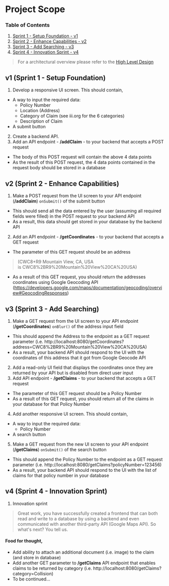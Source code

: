 # Project Scope

### Table of Contents
1. [Sprint 1 - Setup Foundation - v1](#v1-sprint-1---setup-foundation)
2. [Sprint 2 - Enhance Capabilities - v2](#v2-sprint-2---enhance-capabilities)
3. [Sprint 3 - Add Searching - v3](#v3-sprint-3---add-searching)
4. [Sprint 4 - Innovation Sprint - v4](#v4-sprint-4---innovation-sprint)

> For a architectural overview please refer to the [High Level Design](https://github.thehartford.com/ab87906/ccsu-senior-project-fall-2020/wiki/High-Level-Design)

## v1 (Sprint 1 - Setup Foundation)
1. Develop a responsive UI screen. This should contain,
- A way to input the required data:
  - Policy Number
  - Location (Address)
  - Category of Claim (see iii.org for the 6 categories)
  - Description of Claim
- A submit button
2. Create a backend API.
3. Add an API endpoint - **/addClaim** - to your backend that accepts a POST request
- The body of this POST request will contain the above 4 data points
- As the result of this POST request, the 4 data points contained in the request body should be stored in a database

## v2 (Sprint 2 - Enhance Capabilities)
1. Make a POST request from the UI screen to your API endpoint (**/addClaim**) ```onSubmit()``` of the submit button
- This should send all the data entered by the user (assuming all required fields were filled) in the POST request to your backend API
- As a result, this data should get stored in your database by the backend API
2. Add an API endpoint - **/getCoordinates** - to your backend that accepts a GET request
- The parameter of this GET request should be an address  
>(CWC8+R9 Mountain View, CA, USA is CWC8%2BR9%20Mountain%20View%20CA%20USA)
- As a result of this GET request, you should return the addresses coordinates using Google Geocoding API (https://developers.google.com/maps/documentation/geocoding/overview#GeocodingResponses)

## v3 (Sprint 3 - Add Searching)
1. Make a GET request from the UI screen to your API endpoint (**/getCoordinates**) ```onBlur()``` of the address input field
- This should append the Address to the endpoint as a GET request parameter (i.e. http://localhost:8080/getCoordinates?address=CWC8%2BR9%20Mountain%20View%20CA%20USA)
- As a result, your backend API should respond to the UI with the coordinates of this address that it got from Google Geocode API
2. Add a read-only UI field that displays the coordinates once they are returned by your API but is disabled from direct user input
3. Add API endpoint - **/getClaims** - to your backend that accepts a GET request
- The parameter of this GET request should be a Policy Number
- As a result of this GET request, you should return all of the claims in your database for that Policy Number
4. Add another responsive UI screen. This should contain,
- A way to input the required data:
  - Policy Number
- A search button
5. Make a GET request from the new UI screen to your API endpoint (**/getClaims**) ```onSubmit()``` of the search button
- This should append the Policy Number to the endpoint as a GET request parameter (i.e. http://localhost:8080/getClaims?policyNumber=123456)
- As a result, your backend API should respond to the UI with the list of claims for that policy number in your database

## v4 (Sprint 4 - Innovation Sprint)
1. Innovation sprint
> Great work, you have successfully created a frontend that can both read and write to a database by using a backend and even communicated with another third-party API (Google Maps API). So what's next? You tell us.  

#### Food for thought,
- Add ability to attach an additional document (i.e. image) to the claim (and store in database)
- Add another GET parameter to **/getClaims** API endpoint that enables claims to be returned by category (i.e. http://localhost:8080/getClaims?category=Collision)
- To be continued…
